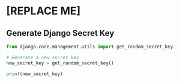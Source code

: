 # [REPLACE ME]

## Generate Django Secret Key

```python
from django.core.management.utils import get_random_secret_key

# Generate a new secret key
new_secret_key = get_random_secret_key()

print(new_secret_key)
```